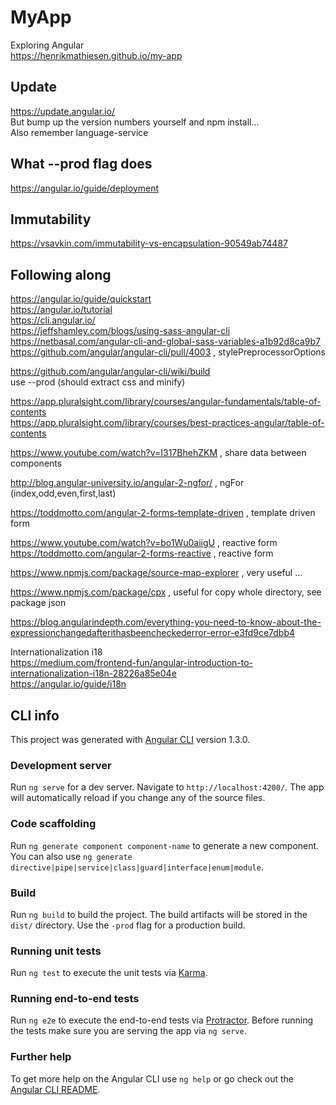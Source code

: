 # MyApp

Exploring Angular  
https://henrikmathiesen.github.io/my-app

## Update

https://update.angular.io/  
But bump up the version numbers yourself and npm install...  
Also remember language-service

## What --prod flag does

https://angular.io/guide/deployment

## Immutability

https://vsavkin.com/immutability-vs-encapsulation-90549ab74487

## Following along

https://angular.io/guide/quickstart  
https://angular.io/tutorial  
https://cli.angular.io/  
https://jeffshamley.com/blogs/using-sass-angular-cli  
https://netbasal.com/angular-cli-and-global-sass-variables-a1b92d8ca9b7  
https://github.com/angular/angular-cli/pull/4003 , stylePreprocessorOptions

https://github.com/angular/angular-cli/wiki/build  
use --prod (should extract css and minify)

https://app.pluralsight.com/library/courses/angular-fundamentals/table-of-contents  
https://app.pluralsight.com/library/courses/best-practices-angular/table-of-contents

https://www.youtube.com/watch?v=I317BhehZKM , share data between components

http://blog.angular-university.io/angular-2-ngfor/ , ngFor (index,odd,even,first,last)

https://toddmotto.com/angular-2-forms-template-driven , template driven form

https://www.youtube.com/watch?v=bo1Wu0aiigU , reactive form  
https://toddmotto.com/angular-2-forms-reactive , reactive form  

https://www.npmjs.com/package/source-map-explorer , very useful ...

https://www.npmjs.com/package/cpx , useful for copy whole directory, see package json 

https://blog.angularindepth.com/everything-you-need-to-know-about-the-expressionchangedafterithasbeencheckederror-error-e3fd9ce7dbb4  

Internationalization i18  
https://medium.com/frontend-fun/angular-introduction-to-internationalization-i18n-28226a85e04e  
https://angular.io/guide/i18n

## CLI info

This project was generated with [Angular CLI](https://github.com/angular/angular-cli) version 1.3.0.

### Development server

Run `ng serve` for a dev server. Navigate to `http://localhost:4200/`. The app will automatically reload if you change any of the source files.

### Code scaffolding

Run `ng generate component component-name` to generate a new component. You can also use `ng generate directive|pipe|service|class|guard|interface|enum|module`.

### Build

Run `ng build` to build the project. The build artifacts will be stored in the `dist/` directory. Use the `-prod` flag for a production build.

### Running unit tests

Run `ng test` to execute the unit tests via [Karma](https://karma-runner.github.io).

### Running end-to-end tests

Run `ng e2e` to execute the end-to-end tests via [Protractor](http://www.protractortest.org/).
Before running the tests make sure you are serving the app via `ng serve`.

### Further help

To get more help on the Angular CLI use `ng help` or go check out the [Angular CLI README](https://github.com/angular/angular-cli/blob/master/README.md).
